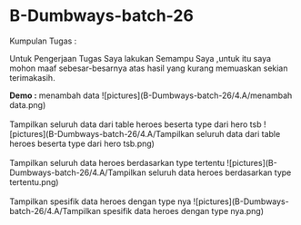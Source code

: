 # B-Dumbways-batch-26

Kumpulan Tugas :

Untuk Pengerjaan Tugas Saya lakukan Semampu Saya ,untuk itu saya mohon maaf sebesar-besarnya atas hasil yang kurang memuaskan 
sekian terimakasih.

**Demo :**
menambah data
![pictures](B-Dumbways-batch-26/4.A/menambah data.png)
<br/>
<br/>
Tampilkan seluruh data dari table heroes beserta type dari hero tsb
![pictures](B-Dumbways-batch-26/4.A/Tampilkan seluruh data dari table heroes beserta type dari hero tsb.png)
<br/>
<br/>
Tampilkan seluruh data heroes berdasarkan type tertentu
![pictures](B-Dumbways-batch-26/4.A/Tampilkan seluruh data heroes berdasarkan type tertentu.png)
<br/>
<br/>
Tampilkan spesifik data heroes dengan type nya
![pictures](B-Dumbways-batch-26/4.A/Tampilkan spesifik data heroes dengan type nya.png)
